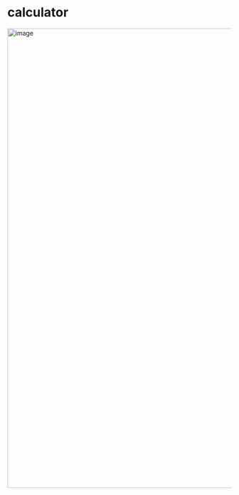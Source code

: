 # calculator
<img width="1917" height="1031" alt="image" src="https://github.com/user-attachments/assets/4f1c41d7-e2ff-408b-88a0-8a4fbffe5869" />

